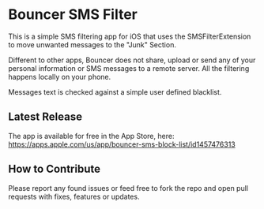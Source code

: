 Bouncer SMS Filter
=====================

This is a simple SMS filtering app for iOS that uses the SMSFilterExtension to move unwanted messages to the "Junk" Section.

Different to other apps, Bouncer does not share, upload or send any of your personal information or SMS messages to a remote server.   All the filtering happens locally on your phone.

Messages text is checked against a simple user defined blacklist.

Latest Release
----------------------

The app is available for free in the App Store, here:
https://apps.apple.com/us/app/bouncer-sms-block-list/id1457476313


How to Contribute
----------------------

Please report any found issues or feed free to fork the repo and open pull requests with fixes, features or updates. 
